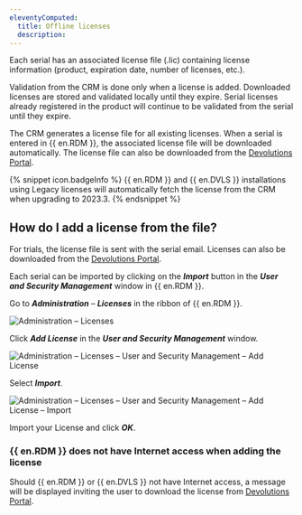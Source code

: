 ```yaml
---
eleventyComputed:
  title: Offline licenses 
  description: 
---
```


Each serial has an associated license file (.lic) containing license information (product, expiration date, number of licenses, etc.).

Validation from the CRM is done only when a license is added. Downloaded licenses are stored and validated locally until they expire. Serial licenses already registered in the product will continue to be validated from the serial until they expire.

The CRM generates a license file for all existing licenses. When a serial is entered in {{ en.RDM }}, the associated license file will be downloaded automatically. The license file can also be downloaded from the [Devolutions Portal](portal.devolutions.com).

{% snippet icon.badgeInfo %}
{{ en.RDM }} and {{ en.DVLS }} installations using Legacy licenses will automatically fetch the license from the CRM when upgrading to 2023.3.
{% endsnippet %}  

## How do I add a license from the file?
For trials, the license file is sent with the serial email. Licenses can also be downloaded from the [Devolutions Portal](portal.devolutions.com).

Each serial can be imported by clicking on the ***Import*** button in the ***User and Security Management*** window in {{ en.RDM }}. 

Go to ***Administration*** – ***Licenses*** in the ribbon of {{ en.RDM }}.

![Administration – Licenses](https://webdevolutions.blob.core.windows.net/docs/en/rdm/windows/RDMWin6144.png)

Click ***Add License*** in the ***User and Security Management*** window.

![Administration – Licenses – User and Security Management – Add License](https://webdevolutions.blob.core.windows.net/docs/en/rdm/windows/RDMWin6146.png)

Select ***Import***. 

![Administration – Licenses – User and Security Management – Add License – Import](https://webdevolutions.blob.core.windows.net/docs/en/rdm/windows/RDMWin6147.png)

Import your License and click ***OK***.

### {{ en.RDM }} does not have Internet access when adding the license

Should {{ en.RDM }} or {{ en.DVLS }} not have Internet access, a message will be displayed inviting the user to download the license from [Devolutions Portal](portal.devolutions.com).


